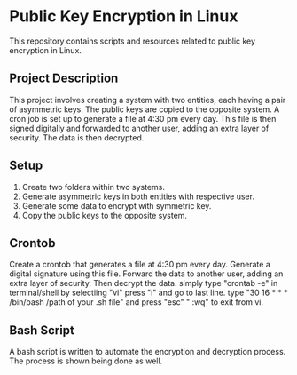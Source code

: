 # Public Key Encryption in Linux

This repository contains scripts and resources related to public key encryption in Linux.

## Project Description

This project involves creating a system with two entities, each having a pair of asymmetric keys. The public keys are copied to the opposite system. A cron job is set up to generate a file at 4:30 pm every day. This file is then signed digitally and forwarded to another user, adding an extra layer of security. The data is then decrypted.

## Setup

1. Create two folders within two systems.
2. Generate asymmetric keys in both entities with respective user.
3. Generate some data to encrypt with symmetric key.
4. Copy the public keys to the opposite system.

## Crontob

Create a crontob that generates a file at 4:30 pm every day. Generate a digital signature using this file. Forward the data to another user, adding an extra layer of security. Then decrypt the data.
simply type "crontab -e" in terminal/shell by selectiing "vi" press "i" and go to last line. type "30 16 * * * /bin/bash /path of your .sh file" and press "esc" " :wq" to exit from vi.

## Bash Script

A bash script is written to automate the encryption and decryption process. The process is shown being done as well.
